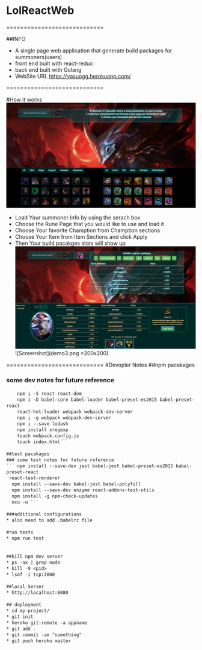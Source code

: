 # LolReactWeb
============================

##INFO
* A single page web application that generate build packages for summoners(users)
* front end built with react-redux
* back end built with Golang
* WebSite URL  https://yasuogg.herokuapp.com/

============================

#How it works
![Screenshot](demo.png )
* Load Your summoner Info by using the serach box
* Choose the Rune Page that you would like to use and load it
* Choose Your favorite Chamption from Chamption sections
* Choose Your Item from Item Sections and click Apply
* Then Your build pacakges stats will show up
![Screenshot](demo2.png)
![Screenshot](demo3.png =200x200)


============================
#Devopler Notes
##npm pacakages
### some dev notes for future reference
```npm init -y
	npm i -S react react-dom
	npm i -D babel-core babel-loader babel-preset-es2015 babel-preset-react
	react-hot-loader webpack webpack-dev-server
	npm i -g webpack webpack-dev-server
	npm i --save lodash
	npm install xregexp
	touch webpack.config.js
	touch index.html```

##test pacakages  
### some test notes for future reference  
``` npm install --save-dev jest babel-jest babel-preset-es2015 babel-preset-react 
 react-test-renderer
  npm install --save-dev babel-jest babel-polyfill
  npm install --save-dev enzyme react-addons-test-utils
  npm install -g npm-check-updates
  ncu -u ```

###additional configurations  
* also need to add .babelrc file

#run tests  
* npm run test


##kill npm dev server  
* ps -ax | grep node
* kill -9 <pid>
* lsof -i tcp:3000 

##local Server  
* http://localhost:8080

## deployment  
* cd my-project/
* git init
* heroku git:remote -a appname
* git add .
* git commit -am "something"
* git push heroku master


